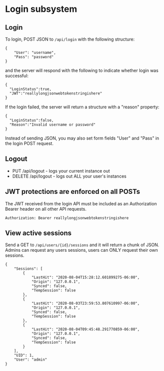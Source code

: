 # Login subsystem

## Login

To login, POST JSON to `/api/login` with the following structure:

```
{
    "User": "username",
    "Pass": "password"
}
```

and the server will respond with the following to indicate whether login was successful:

```
{
  "LoginStatus":true,
  "JWT":"reallylongjsonwebtokenstringishere"
}

```

If the login failed, the server will return a structure with a "reason" property:
```
{
  "LoginStatus":false,
  "Reason":"Invalid username or password"
}
```

Instead of sending JSON, you may also set form fields "User" and "Pass" in the login POST request.

## Logout

* PUT /api/logout - logs your current instance out
* DELETE /api/logout - logs out ALL your user's instances

## JWT protections are enforced on all POSTs
The JWT received from the login API must be included as an Authorization Bearer header on all other API requests.

```Authorization: Bearer reallylongjsonwebtokenstringishere```

## View active sessions
Send a GET to `/api/users/{id}/sessions` and it will return a chunk of JSON.  Admins can request any users sessions, users can ONLY request their own sessions.

```
{
    "Sessions": [
        {
            "LastHit": "2020-08-04T15:28:12.601899275-06:00",
            "Origin": "127.0.0.1",
            "Synced": false,
            "TempSession": false
        },
        {
            "LastHit": "2020-08-03T23:59:53.807610997-06:00",
            "Origin": "127.0.0.1",
            "Synced": false,
            "TempSession": false
        },
        {
            "LastHit": "2020-08-04T09:45:48.291770859-06:00",
            "Origin": "127.0.0.1",
            "Synced": false,
            "TempSession": false
        }
    ],
    "UID": 1,
    "User": "admin"
}
```
